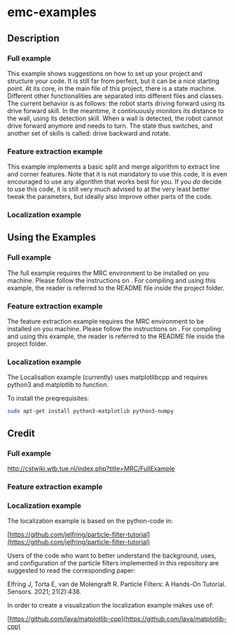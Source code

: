 # emc-examples

## Description
### Full example
This example shows suggestions on how to set up your project and structure your code. It is still far from perfect, but it can be a nice starting point. At its core, in the main file of this project, there is a state machine. Different other functionalities are separated into different files and classes. The current behavior is as follows: the robot starts driving forward using its drive forward skill. In the meantime, it continuously monitors its distance to the wall, using its detection skill. When a wall is detected, the robot cannot drive forward anymore and needs to turn. The state thus switches, and another set of skills is called: drive backward and rotate.

### Feature extraction example
This example implements a basic split and merge algorithm to extract line and corner features. Note that it is not mandatory to use this code, it is even encouraged to use any algorithm that works best for you. If you _do_ decide to use this code, it is still very much advised to at the very least better tweak the parameters, but ideally also improve other parts of the code.

### Localization example


## Using the Examples
### Full example
The full example requires the MRC environment to be installed on you machine. Please follow the instructions on <TODO>.
For compiling and using this example, the reader is referred to the README file inside the project folder.
  
### Feature extraction example
The feature extraction example requires the MRC environment to be installed on you machine. Please follow the instructions on <TODO>.
For compiling and using this example, the reader is referred to the README file inside the project folder.

### Localization example

The Localisation example (currently) uses matplotlibcpp and requires python3 and matplotlib to function.

To install the preqrequisites:

```bash
sudo apt-get install python3-matplotlib python3-numpy
```

## Credit
### Full example
http://cstwiki.wtb.tue.nl/index.php?title=MRC/FullExample

### Feature extraction example


### Localization example

The localization example is based on the python-code in:

[https://github.com/jelfring/particle-filter-tutorial](https://github.com/jelfring/particle-filter-tutorial)

Users of the code who want to better understand the background, uses, and configuration of the particle filters implemented in this repository are suggested to read the corresponding paper:

Elfring J, Torta E, van de Molengraft R. Particle Filters: A Hands-On Tutorial. Sensors. 2021; 21(2):438.

In order to create a visualization the localization example makes use of:

[https://github.com/lava/matplotlib-cpp](https://github.com/lava/matplotlib-cpp)
